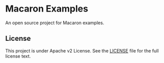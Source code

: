 Macaron Examples
================

An open source project for Macaron examples.

## License

This project is under Apache v2 License. See the [LICENSE](LICENSE) file for the full license text.